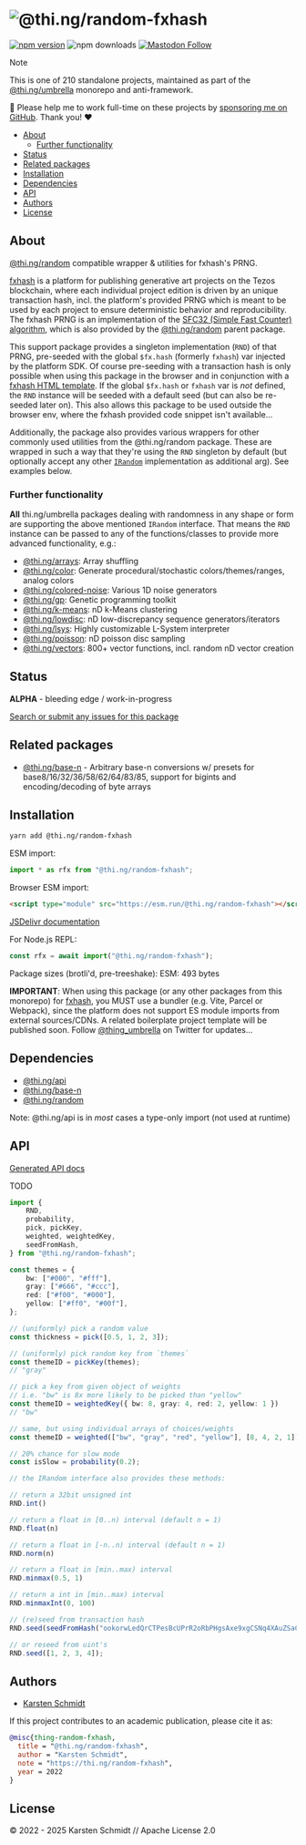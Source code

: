 <!-- This file is generated - DO NOT EDIT! -->
<!-- Please see: https://github.com/thi-ng/umbrella/blob/develop/CONTRIBUTING.md#changes-to-readme-files -->
# ![@thi.ng/random-fxhash](https://raw.githubusercontent.com/thi-ng/umbrella/develop/assets/banners/thing-random-fxhash.svg?fc9d1c4b)

[![npm version](https://img.shields.io/npm/v/@thi.ng/random-fxhash.svg)](https://www.npmjs.com/package/@thi.ng/random-fxhash)
![npm downloads](https://img.shields.io/npm/dm/@thi.ng/random-fxhash.svg)
[![Mastodon Follow](https://img.shields.io/mastodon/follow/109331703950160316?domain=https%3A%2F%2Fmastodon.thi.ng&style=social)](https://mastodon.thi.ng/@toxi)

> [!NOTE]
> This is one of 210 standalone projects, maintained as part
> of the [@thi.ng/umbrella](https://github.com/thi-ng/umbrella/) monorepo
> and anti-framework.
>
> 🚀 Please help me to work full-time on these projects by [sponsoring me on
> GitHub](https://github.com/sponsors/postspectacular). Thank you! ❤️

- [About](#about)
  - [Further functionality](#further-functionality)
- [Status](#status)
- [Related packages](#related-packages)
- [Installation](#installation)
- [Dependencies](#dependencies)
- [API](#api)
- [Authors](#authors)
- [License](#license)

## About

[@thi.ng/random](https://github.com/thi-ng/umbrella/tree/develop/packages/random) compatible wrapper & utilities for fxhash's PRNG.

[fxhash](https://fxhash.xyz) is a platform for publishing generative art
projects on the Tezos blockchain, where each individual project edition is
driven by an unique transaction hash, incl. the platform's provided PRNG which
is meant to be used by each project to ensure deterministic behavior and
reproducibility. The fxhash PRNG is an implementation of the [SFC32 (Simple Fast
Counter)
algorithm](https://github.com/thi-ng/umbrella/blob/develop/packages/random/src/sfc32.ts),
which is also provided by the
[@thi.ng/random](https://github.com/thi-ng/umbrella/tree/develop/packages/random)
parent package.

This support package provides a singleton implementation (`RND`) of that PRNG,
pre-seeded with the global `$fx.hash` (formerly `fxhash`) var injected by the
platform SDK. Of course pre-seeding with a transaction hash is only possible
when using this package in the browser and in conjunction with a [fxhash HTML
template](https://www.fxhash.xyz/doc/artist/guide-publish-generative-token#3-ways-to-start-a-project).
If the global `$fx.hash` or `fxhash` var is _not_ defined, the `RND` instance
will be seeded with a default seed (but can also be re-seeded later on). This
also allows this package to be used outside the browser env, where the fxhash
provided code snippet isn't available...

Additionally, the package also provides various wrappers for other commonly used
utilities from the @thi.ng/random package. These are wrapped in such a way that
they're using the `RND` singleton by default (but optionally accept any other
[`IRandom`](https://docs.thi.ng/umbrella/random/interfaces/IRandom.html)
implementation as additional arg). See examples below.

### Further functionality

**All** thi.ng/umbrella packages dealing with randomness in any shape or form
are supporting the above mentioned `IRandom` interface. That means the `RND`
instance can be passed to any of the functions/classes to provide more advanced
functionality, e.g.:

- [@thi.ng/arrays](https://github.com/thi-ng/umbrella/tree/develop/packages/arrays): Array shuffling
- [@thi.ng/color](https://github.com/thi-ng/umbrella/tree/develop/packages/color): Generate procedural/stochastic colors/themes/ranges, analog colors
- [@thi.ng/colored-noise](https://github.com/thi-ng/umbrella/tree/develop/packages/colored-noise): Various 1D noise generators
- [@thi.ng/gp](https://github.com/thi-ng/umbrella/tree/develop/packages/gp): Genetic programming toolkit
- [@thi.ng/k-means](https://github.com/thi-ng/umbrella/tree/develop/packages/k-means): nD k-Means clustering
- [@thi.ng/lowdisc](https://github.com/thi-ng/umbrella/tree/develop/packages/lowdisc): nD low-discrepancy sequence generators/iterators
- [@thi.ng/lsys](https://github.com/thi-ng/umbrella/tree/develop/packages/lsys): Highly customizable L-System interpreter
- [@thi.ng/poisson](https://github.com/thi-ng/umbrella/tree/develop/packages/poisson): nD poisson disc sampling
- [@thi.ng/vectors](https://github.com/thi-ng/umbrella/tree/develop/packages/vectors): 800+ vector functions, incl. random nD vector creation

## Status

**ALPHA** - bleeding edge / work-in-progress

[Search or submit any issues for this package](https://github.com/thi-ng/umbrella/issues?q=%5Brandom-fxhash%5D+in%3Atitle)

## Related packages

- [@thi.ng/base-n](https://github.com/thi-ng/umbrella/tree/develop/packages/base-n) - Arbitrary base-n conversions w/ presets for base8/16/32/36/58/62/64/83/85, support for bigints and encoding/decoding of byte arrays

## Installation

```bash
yarn add @thi.ng/random-fxhash
```

ESM import:

```ts
import * as rfx from "@thi.ng/random-fxhash";
```

Browser ESM import:

```html
<script type="module" src="https://esm.run/@thi.ng/random-fxhash"></script>
```

[JSDelivr documentation](https://www.jsdelivr.com/)

For Node.js REPL:

```js
const rfx = await import("@thi.ng/random-fxhash");
```

Package sizes (brotli'd, pre-treeshake): ESM: 493 bytes

**IMPORTANT**: When using this package (or any other packages from this
monorepo) for [fxhash](https://fxhash.xyz), you MUST use a bundler (e.g. Vite,
Parcel or Webpack), since the platform does not support ES module imports from
external sources/CDNs. A related boilerplate project template will be published
soon. Follow [@thing_umbrella](https://twitter.com/thing_umbrella) on Twitter
for updates...

## Dependencies

- [@thi.ng/api](https://github.com/thi-ng/umbrella/tree/develop/packages/api)
- [@thi.ng/base-n](https://github.com/thi-ng/umbrella/tree/develop/packages/base-n)
- [@thi.ng/random](https://github.com/thi-ng/umbrella/tree/develop/packages/random)

Note: @thi.ng/api is in _most_ cases a type-only import (not used at runtime)

## API

[Generated API docs](https://docs.thi.ng/umbrella/random-fxhash/)

TODO

```ts
import {
    RND,
    probability,
    pick, pickKey,
    weighted, weightedKey,
    seedFromHash,
} from "@thi.ng/random-fxhash";

const themes = {
    bw: ["#000", "#fff"],
    gray: ["#666", "#ccc"],
    red: ["#f00", "#000"],
    yellow: ["#ff0", "#00f"],
};

// (uniformly) pick a random value
const thickness = pick([0.5, 1, 2, 3]);

// (uniformly) pick random key from `themes`
const themeID = pickKey(themes);
// "gray"

// pick a key from given object of weights
// i.e. "bw" is 8x more likely to be picked than "yellow"
const themeID = weightedKey({ bw: 8, gray: 4, red: 2, yellow: 1 })
// "bw"

// same, but using individual arrays of choices/weights
const themeID = weighted(["bw", "gray", "red", "yellow"], [8, 4, 2, 1]);

// 20% chance for slow mode
const isSlow = probability(0.2);

// the IRandom interface also provides these methods:

// return a 32bit unsigned int
RND.int()

// return a float in [0..n) interval (default n = 1)
RND.float(n)

// return a float in [-n..n) interval (default n = 1)
RND.norm(n)

// return a float in [min..max) interval
RND.minmax(0.5, 1)

// return a int in [min..max) interval
RND.minmaxInt(0, 100)

// (re)seed from transaction hash
RND.seed(seedFromHash("ookorwLedQrCTPesBcUPrR2oRbPHgsAxe9xgCSNq4XAuZSaCvaB"));

// or reseed from uint's
RND.seed([1, 2, 3, 4]);

```

## Authors

- [Karsten Schmidt](https://thi.ng)

If this project contributes to an academic publication, please cite it as:

```bibtex
@misc{thing-random-fxhash,
  title = "@thi.ng/random-fxhash",
  author = "Karsten Schmidt",
  note = "https://thi.ng/random-fxhash",
  year = 2022
}
```

## License

&copy; 2022 - 2025 Karsten Schmidt // Apache License 2.0
